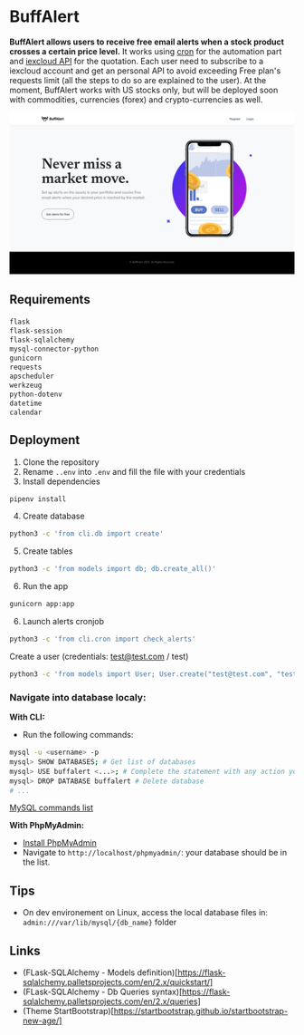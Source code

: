 # BuffAlert

**BuffAlert allows users to receive free email alerts when a stock product crosses a certain price level.** 
It works using [cron](https://edouardproust.dev/blog/python-deploy-a-cron-job-on-heroku_8) for the automation part and [iexcloud API](https://iexcloud.io/docs/) for the quotation. Each user need to subscribe to a iexcloud account and get an personal API to avoid exceeding Free plan's requests limit (all the steps to do so are explained to the user). At the moment, BuffAlert works with US stocks only, but will be deployed soon with commodities, currencies (forex) and crypto-currencies as well.

![BuffAlert preview](static/img/screenshot.png)

## Requirements

```
flask
flask-session
flask-sqlalchemy
mysql-connector-python
gunicorn
requests
apscheduler
werkzeug
python-dotenv
datetime
calendar
```

## Deployment

1. Clone the repository
2. Rename `..env` into `.env` and fill the file with your credentials
3. Install dependencies
```bash
pipenv install
```
4. Create database
```bash
python3 -c 'from cli.db import create'
```
5. Create tables
```bash
python3 -c 'from models import db; db.create_all()'
```
6. Run the app
```bash
gunicorn app:app
```
6. Launch alerts cronjob
```bash
python3 -c 'from cli.cron import check_alerts'
```

Create a user (credentials: test@test.com / test)
```bash
python3 -c 'from models import User; User.create("test@test.com", "test")'
```

### Navigate into database localy: 

**With CLI:**
- Run the following commands:
```bash
mysql -u <username> -p
mysql> SHOW DATABASES; # Get list of databases
mysql> USE buffalert <...>; # Complete the statement with any action you need
mysql> DROP DATABASE buffalert # Delete database
# ...
```
[MySQL commands list](https://www.interviewbit.com/blog/mysql-commands/)

**With PhpMyAdmin:**
- [Install PhpMyAdmin](https://www.linuxshelltips.com/install-phpmyadmin-in-linux/)
- Navigate to `http://localhost/phpmyadmin/`: your database should be in the list.

## Tips

- On dev environement on Linux, access the local database files in: `admin:///var/lib/mysql/{db_name}` folder

## Links
- (FLask-SQLAlchemy - Models definition)[https://flask-sqlalchemy.palletsprojects.com/en/2.x/quickstart/]
- (FLask-SQLAlchemy - Db Queries syntax)[https://flask-sqlalchemy.palletsprojects.com/en/2.x/queries]
- (Theme StartBootstrap)[https://startbootstrap.github.io/startbootstrap-new-age/]